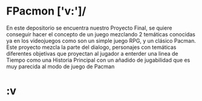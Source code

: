 # FPacmon \['v:']/ 
En este depositorio se encuentra nuestro Proyecto Final, se quiere conseguir hacer el concepto de un juego mezclando 2 temáticas conocidas ya en los videojuegos como son un simple juego RPG, y un clásico Pacman.
Este proyecto mezcla la parte del dialogo, personajes con temáticas diferentes objetivas que proyectan al jugador a enterder una linea de Tiempo como una Historia Principal con un añadido de jugabilidad que es muy parecida al modo de juego de Pacman

# :v
